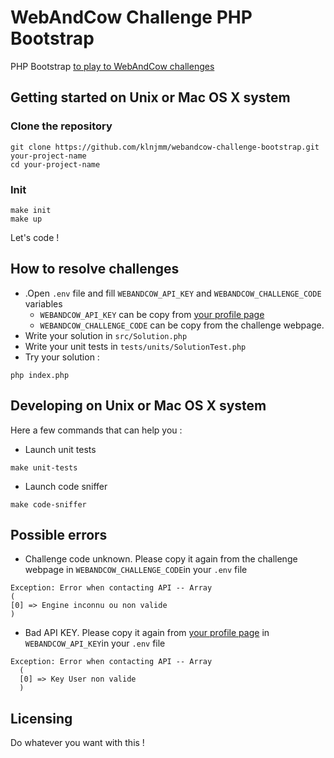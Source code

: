 # WebAndCow Challenge PHP Bootstrap

PHP Bootstrap [to play to WebAndCow challenges](https://code-challenge.webandcow.com/)

## Getting started on Unix or Mac OS X system

### Clone the repository
```shell
git clone https://github.com/klnjmm/webandcow-challenge-bootstrap.git your-project-name
cd your-project-name
```

### Init

```shell
make init
make up
```

Let's code !

## How to resolve challenges

* .Open `.env` file and fill `WEBANDCOW_API_KEY` and `WEBANDCOW_CHALLENGE_CODE` variables
  * `WEBANDCOW_API_KEY` can be copy from [your profile page](https://code-challenge.webandcow.com/achievments/visualisationAchievment)
  * `WEBANDCOW_CHALLENGE_CODE` can be copy from the challenge webpage.
* Write your solution in `src/Solution.php`
* Write your unit tests in `tests/units/SolutionTest.php` 
* Try your solution : 
```
php index.php
```


## Developing on Unix or Mac OS X system

Here a few commands that can help you :

* Launch unit tests
```shell
make unit-tests
```

* Launch code sniffer
```
make code-sniffer
```


## Possible errors

* Challenge code unknown. Please copy it again from the challenge webpage in `WEBANDCOW_CHALLENGE_CODE`in your `.env` file
```
Exception: Error when contacting API -- Array
(
[0] => Engine inconnu ou non valide
)
```

* Bad API KEY. Please copy it again from  [your profile page](https://code-challenge.webandcow.com/achievments/visualisationAchievment) in `WEBANDCOW_API_KEY`in your `.env` file
```
Exception: Error when contacting API -- Array
  (
  [0] => Key User non valide
  )
```

## Licensing
Do whatever you want with this !